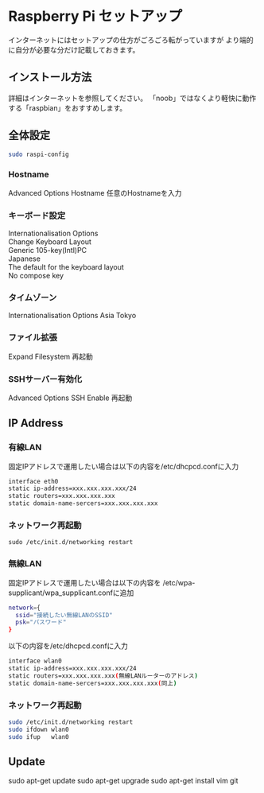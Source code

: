 # Raspberry Pi セットアップ

インターネットにはセットアップの仕方がごろごろ転がっていますが
より端的に自分が必要な分だけ記載しておきます。

## インストール方法
詳細はインターネットを参照してください。
「noob」ではなくより軽快に動作する「raspbian」をおすすめします。

## 全体設定
```bash
sudo raspi-config
```

### Hostname
Advanced Options
Hostname
任意のHostnameを入力

### キーボード設定
Internationalisation Options  
Change Keyboard Layout  
Generic 105-key(Intl)PC  
Japanese  
The default for the keyboard layout  
No compose key  

### タイムゾーン
Internationalisation Options
Asia
Tokyo

### ファイル拡張
Expand Filesystem
再起動

### SSHサーバー有効化
Advanced Options
SSH
Enable
再起動

## IP Address
### 有線LAN
固定IPアドレスで運用したい場合は以下の内容を/etc/dhcpcd.confに入力
```bash
interface eth0
static ip-address=xxx.xxx.xxx.xxx/24
static routers=xxx.xxx.xxx.xxx
static domain-name-sercers=xxx.xxx.xxx.xxx
```
### ネットワーク再起動
```sudo /etc/init.d/networking restart```

### 無線LAN
固定IPアドレスで運用したい場合は以下の内容を
/etc/wpa-supplicant/wpa_supplicant.confに追加
```bash
network={
  ssid="接続したい無線LANのSSID"
  psk="パスワード"
}
```

以下の内容を/etc/dhcpcd.confに入力
```bash
interface wlan0
static ip-address=xxx.xxx.xxx.xxx/24
static routers=xxx.xxx.xxx.xxx(無線LANルーターのアドレス)
static domain-name-sercers=xxx.xxx.xxx.xxx(同上)
```

### ネットワーク再起動
```bash
sudo /etc/init.d/networking restart
sudo ifdown wlan0
sudo ifup   wlan0
```

## Update
sudo apt-get update
sudo apt-get upgrade
sudo apt-get install vim git
